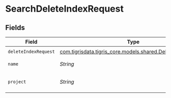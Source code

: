 # SearchDeleteIndexRequest


## Fields

| Field                                                                                                    | Type                                                                                                     | Required                                                                                                 | Description                                                                                              |
| -------------------------------------------------------------------------------------------------------- | -------------------------------------------------------------------------------------------------------- | -------------------------------------------------------------------------------------------------------- | -------------------------------------------------------------------------------------------------------- |
| `deleteIndexRequest`                                                                                     | [com.tigrisdata.tigris_core.models.shared.DeleteIndexRequest](../../models/shared/DeleteIndexRequest.md) | :heavy_check_mark:                                                                                       | N/A                                                                                                      |
| `name`                                                                                                   | *String*                                                                                                 | :heavy_check_mark:                                                                                       | index name.                                                                                              |
| `project`                                                                                                | *String*                                                                                                 | :heavy_check_mark:                                                                                       | Tigris project name.                                                                                     |